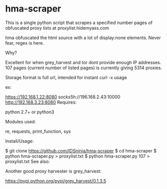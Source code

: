# hma-scraper

This is a single python script that scrapes a specified number pages of obfuscated proxy lists at proxylist.hidemyass.com

hma obfuscated the html source with a lot of display:none elements. Never fear, regex is here.

Why?

Excellent for when grey_harvest and tor dont provide enough IP addresses. 107 pages (current number of listed pages) is currently giving 5314 proxies.

Storage format is full url, intended for instant curl -x usage

ex:

https://192.168.1.22:8080
socks5h://196.168.2.43:10000
http://192.168.3.23:8080
Requires:

python 2.7+ or python3

Modules used:

re, requests, print_function, sys

Install/Usage:

$ git clone https://github.com/IDSninja/hma-scraper
$ cd hma-scraper
$ python hma-scraper.py <number of pages to scrape> > proxylist.txt
$ python hma-scraper.py 107 > proxylist.txt
See also:

Another good proxy harvester is grey_harvest:

https://pypi.python.org/pypi/grey_harvest/0.1.3.5
